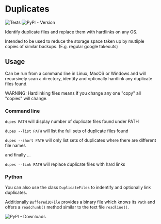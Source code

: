 # Duplicates

![Tests](https://github.com/MusicalNinjaRandInt/duplicates/actions/workflows/CI.yaml/badge.svg?branch=main)
![PyPI - Version](https://img.shields.io/pypi/v/link-duplicates)

Identify duplicate files and replace them with hardlinks on any OS.

Intended to be used to reduce the storage space taken up by mutliple copies of similar backups. (E.g. regular google takeouts)

## Usage

Can be run from a command line in Linux, MacOS or Windows and will recursively scan a directory, identify and optionally hardlink any duplicate files found.

WARNING: Hardlinking files means if you change any one "copy" all "copies" will change.

### Command line

`dupes PATH` will display number of duplicate files found under PATH

`dupes --list PATH` will list the full sets of duplicate files found

`dupes --short PATH` will only list sets of duplicates where there are different file names

and finally ...

`dupes --link PATH` will replace duplicate files with hard links

### Python

You can also use the class `DuplicateFiles` to indentify and optionally link duplicates.

Additionally `BufferedIOFile` provides a binary file which knows its `Path` and offers a `readchunk()` method similar to the text file `readline()`.

![PyPI - Downloads](https://img.shields.io/pypi/dm/link-duplicates)
